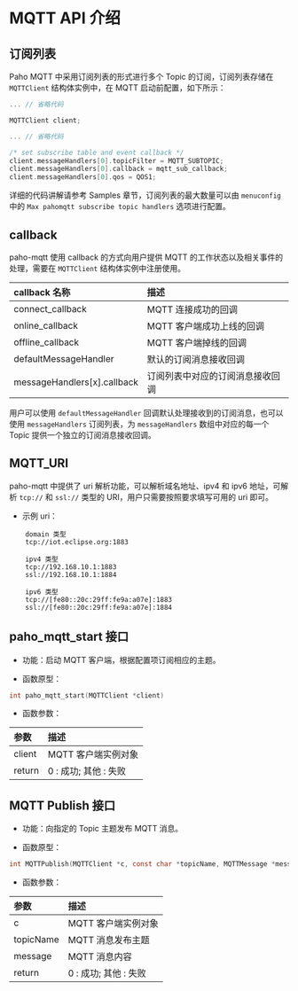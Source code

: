 # MQTT API 介绍

## 订阅列表

Paho MQTT 中采用订阅列表的形式进行多个 Topic 的订阅，订阅列表存储在 `MQTTClient` 结构体实例中，在 MQTT 启动前配置，如下所示：

```c
... // 省略代码

MQTTClient client;

... // 省略代码

/* set subscribe table and event callback */
client.messageHandlers[0].topicFilter = MQTT_SUBTOPIC;
client.messageHandlers[0].callback = mqtt_sub_callback;
client.messageHandlers[0].qos = QOS1;
```
详细的代码讲解请参考 Samples 章节，订阅列表的最大数量可以由 `menuconfig` 中的 `Max pahomqtt subscribe topic handlers` 选项进行配置。 

## callback
paho-mqtt 使用 callback 的方式向用户提供 MQTT 的工作状态以及相关事件的处理，需要在 `MQTTClient` 结构体实例中注册使用。

|callback 名称                           |描述|
|:-----                                  |:----|
|connect_callback                        |MQTT 连接成功的回调|
|online_callback                         |MQTT 客户端成功上线的回调|
|offline_callback                        |MQTT 客户端掉线的回调|
|defaultMessageHandler                   |默认的订阅消息接收回调|
|messageHandlers[x].callback             |订阅列表中对应的订阅消息接收回调|

用户可以使用 `defaultMessageHandler` 回调默认处理接收到的订阅消息，也可以使用 `messageHandlers` 订阅列表，为 `messageHandlers` 数组中对应的每一个 Topic 提供一个独立的订阅消息接收回调。

## MQTT_URI

paho-mqtt 中提供了 uri 解析功能，可以解析域名地址、ipv4 和 ipv6 地址，可解析 `tcp://` 和 `ssl://` 类型的 URI，用户只需要按照要求填写可用的 uri 即可。

- 示例 uri：

```
    domain 类型
    tcp://iot.eclipse.org:1883

    ipv4 类型
    tcp://192.168.10.1:1883
    ssl://192.168.10.1:1884

    ipv6 类型
    tcp://[fe80::20c:29ff:fe9a:a07e]:1883
    ssl://[fe80::20c:29ff:fe9a:a07e]:1884
```

## paho_mqtt_start 接口
- 功能：启动 MQTT 客户端，根据配置项订阅相应的主题。

- 函数原型：

```c
int paho_mqtt_start(MQTTClient *client)
```
- 函数参数：

|参数                               |描述|
|:-----                             |:----|
|client                             |MQTT 客户端实例对象|
|return                             |0 : 成功; 其他 : 失败|

## MQTT Publish 接口
- 功能：向指定的 Topic 主题发布 MQTT 消息。

- 函数原型：

```c
int MQTTPublish(MQTTClient *c, const char *topicName, MQTTMessage *message)
```

- 函数参数：

|参数                               |描述|
|:-----                             |:----|
|c                                  |MQTT 客户端实例对象|
|topicName                          |MQTT 消息发布主题|
|message                            |MQTT 消息内容|
|return                             |0 : 成功; 其他 : 失败|
